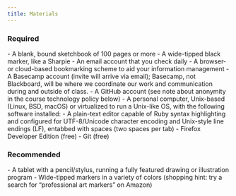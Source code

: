 ```yaml
---
title: Materials
---
```


<h3>Required</h3>
- A blank, bound sketchbook of 100 pages or more
- A wide-tipped black marker, like a Sharpie
- An email account that you check daily
- A browser- or cloud-based bookmarking scheme to aid your information management
- A Basecamp account (invite will arrive via email); Basecamp, not Blackboard, will be where we
  coordinate our work and communication during and outside of class.
- A GitHub account (see note about anonymity in the course technology policy below)
- A personal computer, Unix-based (Linux, BSD, macOS) or virtualized to run a Unix-like OS, with the
  following software installed:
  - A plain-text editor capable of Ruby syntax highlighting and configured for UTF-8/Unicode
    character encoding and Unix-style line endings (LF), entabbed with spaces (two spaces per tab)
  - Firefox Developer Edition (free)
  - Git (free)

<h3>Recommended</h3>
- A tablet with a pencil/stylus, running a fully featured drawing or illustration program
- Wide-tipped markers in a variety of colors (shopping hint: try a search for “professional art
  markers” on Amazon)
